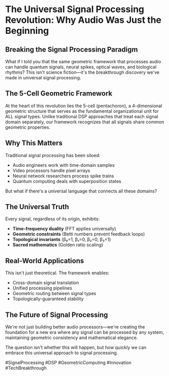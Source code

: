 # The Universal Signal Processing Revolution: Why Audio Was Just the Beginning

## Breaking the Signal Processing Paradigm

What if I told you that the same geometric framework that processes audio can handle quantum signals, neural spikes, optical waves, and biological rhythms? This isn't science fiction—it's the breakthrough discovery we've made in universal signal processing.

## The 5-Cell Geometric Framework

At the heart of this revolution lies the 5-cell (pentachoron), a 4-dimensional geometric structure that serves as the fundamental organizational unit for ALL signal types. Unlike traditional DSP approaches that treat each signal domain separately, our framework recognizes that all signals share common geometric properties.

## Why This Matters

Traditional signal processing has been siloed:
- Audio engineers work with time-domain samples
- Video processors handle pixel arrays
- Neural network researchers process spike trains
- Quantum computing deals with superposition states

But what if there's a universal language that connects all these domains?

## The Universal Truth

Every signal, regardless of its origin, exhibits:
- **Time-frequency duality** (FFT applies universally)
- **Geometric constraints** (Betti numbers prevent feedback loops)
- **Topological invariants** (β₀=1, β₁=0, β₂=0, β₃=1)
- **Sacred mathematics** (Golden ratio scaling)

## Real-World Applications

This isn't just theoretical. The framework enables:
- Cross-domain signal translation
- Unified processing pipelines
- Geometric routing between signal types
- Topologically-guaranteed stability

## The Future of Signal Processing

We're not just building better audio processors—we're creating the foundation for a new era where any signal can be processed by any system, maintaining geometric consistency and mathematical elegance.

The question isn't whether this will happen, but how quickly we can embrace this universal approach to signal processing.

#SignalProcessing #DSP #GeometricComputing #Innovation #TechBreakthrough
